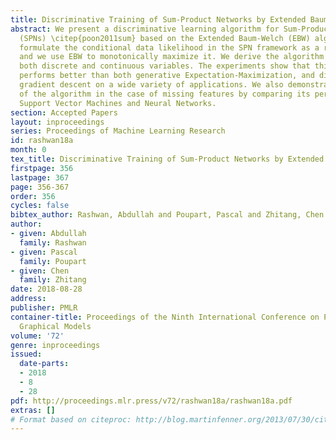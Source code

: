 ```yaml
---
title: Discriminative Training of Sum-Product Networks by Extended Baum-Welch
abstract: We present a discriminative learning algorithm for Sum-Product Networks
  (SPNs) \citep{poon2011sum} based on the Extended Baum-Welch (EBW) algorithm \citep{baum1970maximization}.  We
  formulate the conditional data likelihood in the SPN framework as a rational function,
  and we use EBW to monotonically maximize it. We derive the algorithm for SPNs with
  both discrete and continuous variables. The experiments show that this algorithm
  performs better than both generative Expectation-Maximization, and discriminative
  gradient descent on a wide variety of applications. We also demonstrate the robustness
  of the algorithm in the case of missing features by comparing its performance to
  Support Vector Machines and Neural Networks.
section: Accepted Papers
layout: inproceedings
series: Proceedings of Machine Learning Research
id: rashwan18a
month: 0
tex_title: Discriminative Training of Sum-Product Networks by Extended Baum-Welch
firstpage: 356
lastpage: 367
page: 356-367
order: 356
cycles: false
bibtex_author: Rashwan, Abdullah and Poupart, Pascal and Zhitang, Chen
author:
- given: Abdullah
  family: Rashwan
- given: Pascal
  family: Poupart
- given: Chen
  family: Zhitang
date: 2018-08-28
address: 
publisher: PMLR
container-title: Proceedings of the Ninth International Conference on Probabilistic
  Graphical Models
volume: '72'
genre: inproceedings
issued:
  date-parts:
  - 2018
  - 8
  - 28
pdf: http://proceedings.mlr.press/v72/rashwan18a/rashwan18a.pdf
extras: []
# Format based on citeproc: http://blog.martinfenner.org/2013/07/30/citeproc-yaml-for-bibliographies/
---
```

